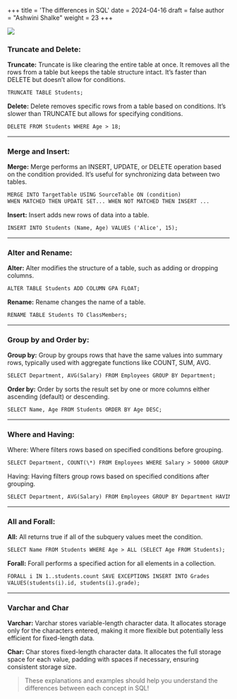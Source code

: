 +++
title = 'The differences in SQL'
date = 2024-04-16
draft = false
author = "Ashwini Shalke"
weight = 23
+++



![](https://cdn-images-1.medium.com/max/1600/1*m5sIrT6qVE8gJkgmNRvSWw.png)

### Truncate and Delete:

**Truncate:** Truncate is like clearing the entire table at once. It removes all the rows from a table but keeps the table structure intact. It’s faster than DELETE but doesn’t allow for conditions.

```html
TRUNCATE TABLE Students;
```

**Delete:** Delete removes specific rows from a table based on conditions. It’s slower than TRUNCATE but allows for specifying conditions.

```html
DELETE FROM Students WHERE Age > 18;
```
---

### Merge and Insert:

**Merge:** Merge performs an INSERT, UPDATE, or DELETE operation based on the condition provided. It’s useful for synchronizing data between two tables.

```html
MERGE INTO TargetTable USING SourceTable ON (condition) 
WHEN MATCHED THEN UPDATE SET... WHEN NOT MATCHED THEN INSERT ...
```

**Insert:** Insert adds new rows of data into a table.

```html
INSERT INTO Students (Name, Age) VALUES ('Alice', 15);
```
---

### Alter and Rename:

**Alter:** Alter modifies the structure of a table, such as adding or dropping columns.

```html
ALTER TABLE Students ADD COLUMN GPA FLOAT;
```

**Rename:** Rename changes the name of a table.

```html
RENAME TABLE Students TO ClassMembers;
```
---

### Group by and Order by:

**Group by:** Group by groups rows that have the same values into summary rows, typically used with aggregate functions like COUNT, SUM, AVG.

```html
SELECT Department, AVG(Salary) FROM Employees GROUP BY Department;
```

**Order by:** Order by sorts the result set by one or more columns either ascending (default) or descending.

```html
SELECT Name, Age FROM Students ORDER BY Age DESC;
```
---

### Where and Having:

Where: Where filters rows based on specified conditions before grouping.

```html
SELECT Department, COUNT(\*) FROM Employees WHERE Salary > 50000 GROUP BY Department;
```

Having: Having filters group rows based on specified conditions after grouping.

```html
SELECT Department, AVG(Salary) FROM Employees GROUP BY Department HAVING AVG(Salary) >50000;
```
---

### All and Forall:

**All:** All returns true if all of the subquery values meet the condition.

```html
SELECT Name FROM Students WHERE Age > ALL (SELECT Age FROM Students);
```

**Forall:** Forall performs a specified action for all elements in a collection.

```html
FORALL i IN 1..students.count SAVE EXCEPTIONS INSERT INTO Grades 
VALUES(students(i).id, students(i).grade);
```
---

### Varchar and Char

**Varchar:** Varchar stores variable-length character data. It allocates storage only for the characters entered, making it more flexible but potentially less efficient for fixed-length data.

**Char:** Char stores fixed-length character data. It allocates the full storage space for each value, padding with spaces if necessary, ensuring consistent storage size.


> These explanations and examples should help you understand the differences between each concept in SQL!